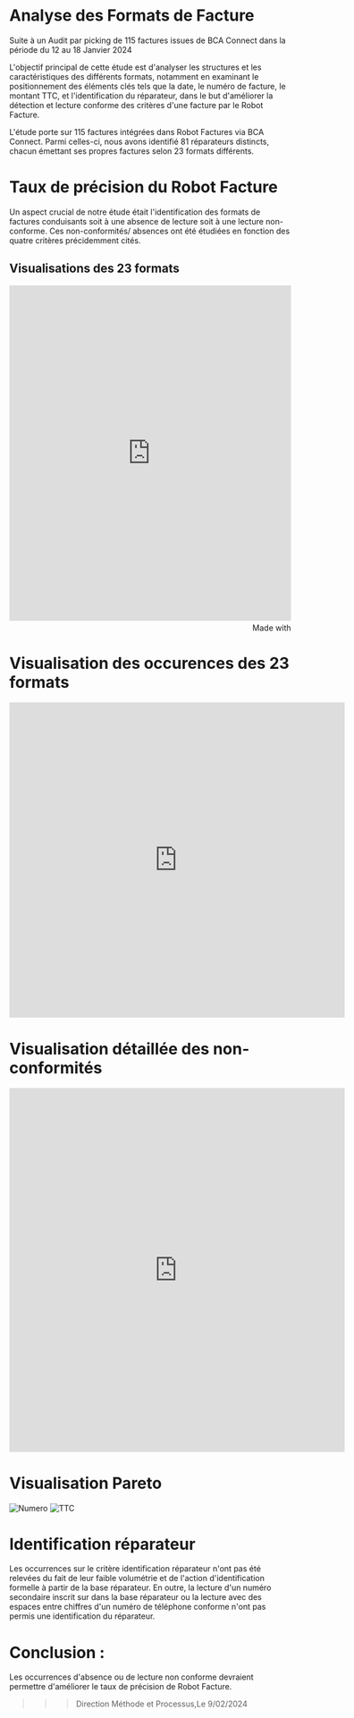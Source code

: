 # Analyse des Formats de Facture 
Suite à un Audit par picking de 115 factures issues de BCA Connect dans la période du 12 au 18 Janvier 2024

L'objectif principal de cette étude est d'analyser les structures et les caractéristiques des différents formats, notamment en examinant le positionnement des éléments clés tels que la date, le numéro de facture, le montant TTC, et l'identification du réparateur, dans le but d'améliorer  la détection et lecture conforme des critères d'une facture par le Robot Facture. 

L'étude porte sur 115 factures intégrées dans Robot Factures via BCA Connect. Parmi celles-ci, nous avons identifié 81 réparateurs distincts, chacun émettant ses propres factures selon 23 formats différents. 

 
# Taux de précision du Robot Facture
Un aspect crucial de notre étude était l'identification des formats de factures conduisants soit à une absence de lecture soit à une lecture non-conforme. Ces non-conformités/ absences ont été étudiées en fonction des quatre critères précidemment cités.

## Visualisations des 23 formats 

<iframe src='https://flo.uri.sh/visualisation/16740266/embed' title='Interactive or visual content' class='flourish-embed-iframe' frameborder='0' scrolling='no' style='width:100%;height:600px;' sandbox='allow-same-origin allow-forms allow-scripts allow-downloads allow-popups allow-popups-to-escape-sandbox allow-top-navigation-by-user-activation'></iframe><div style='width:100%!;margin-top:4px!important;text-align:right!important;'><a class='flourish-credit' href='https://public.flourish.studio/visualisation/16740266/?utm_source=embed&utm_campaign=visualisation/16740266' target='_top' style='text-decoration:none!important'><img alt='Made with Flourish' src='https://public.flourish.studio/resources/made_with_flourish.svg' style='width:105px!important;height:16px!important;border:none!important;margin:0!important;'> </a></div>



# Visualisation des occurences des 23 formats



<iframe title="[ Occurence des formats ]" aria-label="Pie Chart" id="datawrapper-chart-9A35f" src="https://datawrapper.dwcdn.net/9A35f/1/" scrolling="no" frameborder="0" style="border: none;" width="600" height="564" data-external="1"></iframe>




# Visualisation détaillée  des non-conformités

<iframe title="[ Format et non conformités  ]" aria-label="Split Bars" id="datawrapper-chart-W73Vg" src="https://datawrapper.dwcdn.net/W73Vg/4/" scrolling="no" frameborder="0" style="border: none;" width="600" height="651" data-external="1"></iframe>



# Visualisation Pareto

![Numero](https://github.com/thizirisaighi/Entreprise/blob/main/DateNum%C3%A9ro.png)
![TTC](https://github.com/thizirisaighi/Entreprise/blob/main/MontantAction.png)


# Identification réparateur 

Les occurrences sur le critère identification réparateur n'ont pas été relevées du fait de leur faible volumétrie et de l'action d'identification formelle à partir de la base réparateur. 
En outre, la lecture d'un numéro secondaire inscrit sur dans la base réparateur ou la lecture avec des espaces entre chiffres d'un numéro de téléphone conforme n'ont pas permis une identification du réparateur. 

# Conclusion : 
Les occurrences d'absence ou de lecture non conforme devraient permettre d'améliorer le taux de précision de Robot Facture. 

>>>  Direction Méthode et Processus,Le 9/02/2024 
